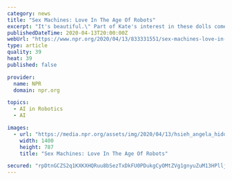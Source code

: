 ```yaml
---
category: news
title: "Sex Machines: Love In The Age Of Robots"
excerpt: "It's beautiful.\" Part of Kate's interest in these dolls comes from their newest incarnations. Sex doll manufacturers are now prototyping models that come equipped with robotics and artificial intelligence. This is right in line with Kate's expertise. She studies human-computer interactions and artificial intelligence at King's College London."
publishedDateTime: 2020-04-13T20:00:00Z
webUrl: "https://www.npr.org/2020/04/13/833331551/sex-machines-love-in-the-age-of-robots"
type: article
quality: 39
heat: 39
published: false

provider:
  name: NPR
  domain: npr.org

topics:
  - AI in Robotics
  - AI

images:
  - url: "https://media.npr.org/assets/img/2020/04/13/hsieh_angela_hiddenbrain_sexrobots_wide-3a22650ad0343e39ef718af110ba552b4c710c1e.jpg?s=1400"
    width: 1400
    height: 787
    title: "Sex Machines: Love In The Age Of Robots"

secured: "rpDtnGCZS2q1KXKXHQRuu8bSezTxDkFU0PDukgCyOMtZVg1gnyuZuM13HPlljCg9mzgYNeaQQWA/dkvXVeNHc6xa1sy0RXpvppW9hPLCCP5Hbxs5SR6JJR4+QPCt5dmYNEfF4Hk5WRX/fuzurbo8zHgdcTLyMorA+OLkh2oBoJanH81eT48BP0ooylD3bJvscVdw9JSW1sNHO0BERd8jamD5P+XtKnjC9e6KXnDsl9Pm/FEEARBVMS1Yw6JJqwyfUF7UZMTGRs6aF57xSx920kPEsYvzFanU1yCl5tQb1xe09nmXoh2OA054iG70TRZZ;0zo0DX7S3n1g+VOshlTwKQ=="
---
```


